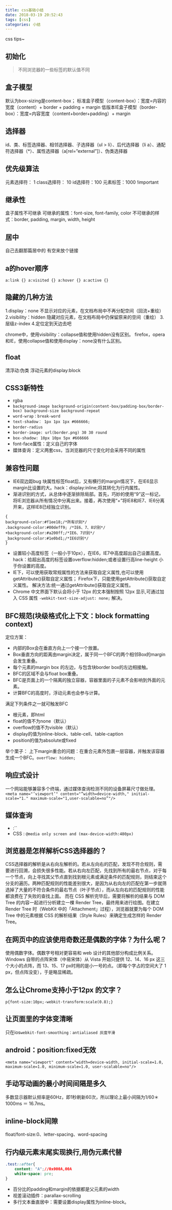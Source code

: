 ```yaml
---
title: css基础小结
date: 2018-03-19 20:52:43
tags: [css] 
categories: 小结
---
```

css tips~

<!--more-->

## 初始化
>不同浏览器的一些标签的默认值不同

## 盒子模型

默认为box-sizing是content-box；
标准盒子模型（content-box）：宽度=内容的宽度（content）+ border + padding + margin
低版本IE盒子模型（border-box）：宽度=内容宽度（content+border+padding）+ margin

## 选择器
id、类、标签选择器、相邻选择器、子选择器（ul > li）、后代选择器（li a）、通配符选择器（*）、属性选择器（a[rel=”external”]）、伪类选择器

## 优先级算法
元素选择符： 1
class选择符： 10
id选择符：100
元素标签：1000
!important

## 继承性
盒子属性不可继承
可继承的属性：font-size, font-family, color
不可继承的样式：border, padding, margin, width, height

## 居中
自己去翻那篇居中的
有空来放个链接

## a的hover顺序
 `a:link {} a:visited {} a:hover {} a:active {}`
 
## 隐藏的几种方法
1.display：none 不显示对应的元素，在文档布局中不再分配空间（回流+重绘）
2.visibility：hidden 隐藏对应元素，在文档布局中仍保留原来的空间（重绘）
3.层级z-index
4.定位定到天边去吧

chrome中，使用visibility：collapse值和使用hidden没有区别。
firefox，opera和IE，使用collapse值和使用display：none没有什么区别。 
 
## float
清浮动:伪类
浮动元素的display:block
 
## CSS3新特性

* rgba
* `background-image background-origin(content-box/padding-box/border-box) background-size background-repeat`
* `word-wrap：break-word`
* `text-shadow： 1px 1px 1px #666666;`
* `border-radius`
* `border-image: url(border.png) 30 30 round`
* `box-shadow: 10px 10px 5px #666666`
* font-face属性：定义自己的字体
* 媒体查询：定义两套css，当浏览器的尺寸变化时会采用不同的属性

## 兼容性问题

* IE6双边距bug
块属性标签float后，又有横行的margin情况下，在IE6显示margin比设置的大。hack：display:inline;将其转化为行内属性。
* 渐进识别的方式，从总体中逐渐排除局部。首先，巧妙的使用“9”这一标记，将IE浏览器从所有情况中分离出来。接着，再次使用“+”将IE8和IE7、IE6分离开来，这样IE8已经独立识别。
```
{
background-color:#f1ee18;/*所有识别*/
.background-color:#00deff9; /*IE6、7、8识别*/
+background-color:#a200ff;/*IE6、7识别*/
_background-color:#1e0bd1;/*IE6识别*/
}
```

* 设置较小高度标签（一般小于10px），在IE6，IE7中高度超出自己设置高度。
hack：给超出高度的标签设置overflow:hidden;或者设置行高line-height 小于你设置的高度。
* IE下，可以使用获取常规属性的方法来获取自定义属性,也可以使用getAttribute()获取自定义属性；
Firefox下，只能使用getAttribute()获取自定义属性。
解决方法:统一通过getAttribute()获取自定义属性。
* Chrome 中文界面下默认会将小于 12px 的文本强制按照 12px 显示,可通过加入 CSS 属性 `-webkit-text-size-adjust: none;` 解决。

## BFC规范(块级格式化上下文：block formatting context)
定位方案：

* 内部的Box会在垂直方向上一个接一个放置。
* Box垂直方向的距离由margin决定，属于同一个BFC的两个相邻Box的margin会发生重叠。
* 每个元素的margin box 的左边，与包含块border box的左边相接触。
* BFC的区域不会与float box重叠。
* BFC是页面上的一个隔离的独立容器，容器里面的子元素不会影响到外面的元素。
* 计算BFC的高度时，浮动元素也会参与计算。

满足下列条件之一就可触发BFC

* 根元素，即html
* float的值不为none（默认）
* overflow的值不为visible（默认）
* display的值为inline-block、table-cell、table-caption
* position的值为absolute或fixed

举个栗子：
上下margin重合的问题：在重合元素外包裹一层容器，并触发该容器生成一个BFC。`overflow: hidden; `

## 响应式设计
一个网站能够兼容多个终端，通过媒体查询检测不同的设备屏幕尺寸做处理。
`<meta name="’viewport’" content="”width=device-width," initial-scale="1." maximum-scale="1,user-scalable=no”"/>`

## 媒体查询
* <head>:`<link rel=”stylesheet” type=”text/css” href=”xxx.css” media=”only screen and (max-device-width:480px)”>`
* CSS : `@media only screen and (max-device-width:480px)`

## 浏览器是怎样解析CSS选择器的？
CSS选择器的解析是从右向左解析的。若从左向右的匹配，发现不符合规则，需要进行回溯，会损失很多性能。若从右向左匹配，先找到所有的最右节点，对于每一个节点，向上寻找其父节点直到找到根元素或满足条件的匹配规则，则结束这个分支的遍历。两种匹配规则的性能差别很大，是因为从右向左的匹配在第一步就筛选掉了大量的不符合条件的最右节点（叶子节点），而从左向右的匹配规则的性能都浪费在了失败的查找上面。
而在 CSS 解析完毕后，需要将解析的结果与 DOM Tree 的内容一起进行分析建立一棵 Render Tree，最终用来进行绘图。在建立 Render Tree 时（WebKit 中的「Attachment」过程），浏览器就要为每个 DOM Tree 中的元素根据 CSS 的解析结果（Style Rules）来确定生成怎样的 Render Tree。

## 在网页中的应该使用奇数还是偶数的字体？为什么呢？
使用偶数字体。偶数字号相对更容易和 web 设计的其他部分构成比例关系。Windows 自带的点阵宋体（中易宋体）从 Vista 开始只提供 12、14、16 px 这三个大小的点阵，而 13、15、17 px时用的是小一号的点。（即每个字占的空间大了 1 px，但点阵没变），于是略显稀疏。

## 怎么让Chrome支持小于12px 的文字？
   `p{font-size:10px;-webkit-transform:scale(0.8);}`
  
## 让页面里的字体变清晰 
  只在ios`webkit-font-smoothing：antialiased 灰度平滑`
  
## android：position:fixed无效
`<meta name="viewport" content="width=device-width, initial-scale=1.0, maximum-scale=1.0, minimum-scale=1.0, user-scalable=no"/>`
  
## 手动写动画的最小时间间隔是多久   
多数显示器默认频率是60Hz，即1秒刷新60次，所以理论上最小间隔为1/60＊1000ms ＝ 16.7ms。
   
## inline-block间隙 
float/font-size:0、letter-spacing、word-spacing

## 行内级元素末尾实现换行,用伪元素代替<br>
```css
.test::after{
    content: "A";//0x000A,00A
    white-space: pre;
}
```
   
* 百分比的padding和margin的依据都是父元素的width
* 视差滚动插件：parallax-scrolling
* 多行文本垂直居中：需要设置display属性为inline-block。